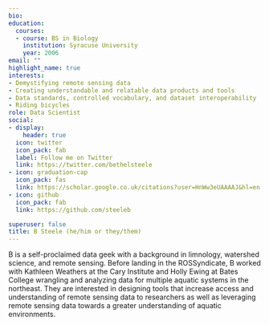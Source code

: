 ```yaml
---
bio: 
education:
  courses:
  - course: BS in Biology
    institution: Syracuse University
    year: 2006
email: ""
highlight_name: true
interests:
- Demystifying remote sensing data
- Creating understandable and relatable data products and tools
- Data standards, controlled vocabulary, and dataset interoperability
- Riding bicycles
role: Data Scientist
social:
- display:
    header: true
  icon: twitter
  icon_pack: fab
  label: Follow me on Twitter
  link: https://twitter.com/bethelsteele
- icon: graduation-cap
  icon_pack: fas
  link: https://scholar.google.co.uk/citations?user=HnWw3eUAAAAJ&hl=en
- icon: github
  icon_pack: fab
  link: https://github.com/steeleb

superuser: false
title: B Steele (he/him or they/them)
---
```


B is a self-proclaimed data geek with a background in limnology, watershed science, and remote sensing. Before landing in the ROSSyndicate, B worked with Kathleen Weathers at the Cary Institute and Holly Ewing at Bates College wrangling and analyzing data for multiple aquatic systems in the northeast. They are interested in designing tools that increase access and understanding of remote sensing data to researchers as well as leveraging remote sensing data towards a greater understanding of aquatic environments.

